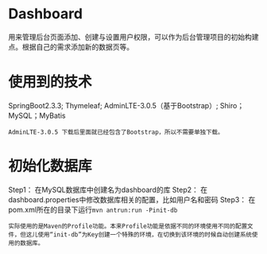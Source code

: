 # Dashboard

用来管理后台页面添加、创建与设置用户权限，可以作为后台管理项目的初始构建点。根据自己的需求添加新的数据页等。

# 使用到的技术

SpringBoot2.3.3; Thymeleaf; AdminLTE-3.0.5（基于Bootstrap）; Shiro；MySQL；MyBatis

```
AdminLTE-3.0.5 下载后里面就已经包含了Bootstrap，所以不需要单独下载。
```

# 初始化数据库

Step1： 在MySQL数据库中创建名为dashboard的库
Step2： 在dashboard.properties中修改数据库相关的配置，比如用户名和密码
Step3： 在pom.xml所在的目录下运行`mvn antrun:run -Pinit-db`

```
实际使用的是Maven的Profile功能。本来Profile功能是依据不同的环境使用不同的配置文件，但这儿使用“init-db”为Key创建一个特殊的环境，在切换到该环境的时候自动创建系统使用的数据库。


```